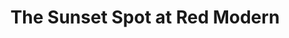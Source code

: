 ---
attached_collection: 
attached_link: 
block_aspect_ratio: ratio-8-5x11
blog_block_cover: https://d1sf55qlb7p6hz.cloudfront.net/sunset_spot_01.jpg
blog_header: 
caption: A Visual Conversation with Matt Magee & Jesse Rieser
content: >-
  In collaboration with Red Modern, The Sunset Spot is a new exhibition program
  curated by artist, Jesse Willenbring, inside Jonathan Wayne’s eponymous store.
  Each exhibition is a pairing of artworks by two artists displayed alongside
  two pieces of corresponding furniture. One combination is displayed inside a
  sparse gallery and another is displayed within the context of the store.


  I am exhibiting with celebrated modern artist [**Matt Magee**](). In response
  Magee's _Poem for Dublin_, _Green 7_, and _Flag Hanger_, I am previewing works
  from the upcoming _A Vanishing American Folklore_ and _Stalking A Serial
  Killer_ book. The exhibition is structured for collectors to view the work
  with socially distanced appointments and a complimentary face covering
  designed by by [**Jesse
  Willenbring**](https://www.ceyssonbenetiere.com/en/artists/Jesse-Willenbring/).


  Curator Jesse Willenbring-­  

  _"For the past decade, my wife and I have worked collaboratively under the
  name, The Sunset People. We have a shared list of passing thoughts about
  sunsets and their relationship to our work as visual communicators. We often
  return to this list as a place of inspiration at the start of a project. Our
  modest, slightly clunky notes remind us of a philosophical ideal larger than
  the work we pursue. One of my favorites is, “take a deep breath and make time
  to take in the sunset at the end of each day.”_


  _For this project I wanted to create a place to reflect upon our collective
  relationship to an earth that gives back a unique sublime beauty daily. The
  sun’s bright hot life is also the world’s most efficient demarcation of time
  passed. Ever prescient right now, it feels like a safe reminder that we are
  not alone during this lonely time. Experiencing a good sunset is like the best
  of an art exhibition, simultaneously universal and yet personal in meaning._


  _In collaboration with Red Modern Furniture, The Sunset Spot is a new
  exhibition program inside Jonathan Wayne’s eponymous store. It is a westward
  facing wall within a retail space that presents a pairing of artworks by two
  artists. Select pieces of furniture will encourage and enhance what is in
  front you. Matt Magee, Jesse Rieser is the inaugural exhibition._


  _Matt Magee and Jesse Rieser are wanderers. They’re masters of the passing
  observation: bringing light to the splendor of everyday visual happenstance.
  To Matt Magee a discarded aluminum can, a tube of green paint, a misprinted
  fortune cookie text, or a shadow glanced from an open studio door equally
  contribute to his visual lexicon. For Jesse Rieser, “his use of light and
  bleached color, leaves the viewer with the illusion that our existence is
  equally beautiful as it is fleeting.” Together, these two artists present
  works that reveal and look back at us, putting the viewer on the spot while
  giving us a starting point to create our own languages and stories._


  _The pandemic has shocked us all and although it has restricted our return to
  ‘normal’ it has not limited the potential to use art to create distinct,
  memorable experiences. The sun will set again tomorrow, enjoy another one
  today."_


  **Pictured Above:**  

  Jesse Willenbring curator (**_top right_**) By way of New York and Los
  Angeles, Jesse is a painter represented by Ceysson & Bénétière. He also is the
  cofounder and creative director of of bleach books; specializing in artist
  books and collaborating with film makers such as Jordan Peale, Jonah Hill, and
  Gus Van Sant.


  Jonathon Wayne gallerist (**_top left_**) As owner of Red Modern, Jonathan has
  been dealing art and rare mid-century furniture for nearly three decades. “A
  piece of art, a well-designed chair, both carry stories and history that
  transform banality into magic – blank walls into conversations with friends
  and ancestors.”


  Matt Magee exhibiting artist (**_bottom left_**) Born in Paris, educated at
  Pratt and mentored by Robert Rauschenberg. Known for his minimal abstract
  paintings and sculptures widely collected and exhibited.


  Jesse Rieser exhibiting artist (**_bottom right_**) Rieser’s photographic work
  focusses on the unique American experience. His use of light and bleached
  color, leaves the viewer with the illusion that our existence is equally
  beautiful as it is fleeting. He and his projects have been featured in the NY
  Times, The Washington Post, National Geographic, and NPR.
date: 
news_category:
  - exhibition
theme_color: C8B3EB
title: The Sunset Spot at Red Modern
seo:
  meta_description: 
  meta_title: 
post_blocks:
  - _bookshop_name: posts/media-element-static
    caption: 
    image: https://d1sf55qlb7p6hz.cloudfront.net/sunsetspot-1.jpg
    template: block-media-element-static
    width: 50
  - _bookshop_name: posts/media-element-static
    caption: 
    image: https://d1sf55qlb7p6hz.cloudfront.net/sunsetspot-2.jpg
    template: block-media-element-static
    width: 50
  - block: media-row-static
    template: block-media-row-static
  - _bookshop_name: posts/media-element-static
    caption: 
    image: https://d1sf55qlb7p6hz.cloudfront.net/sunsetspot-18.jpg
    template: block-media-element-static
    width: 50
  - _bookshop_name: posts/media-element-static
    caption: 
    image: https://d1sf55qlb7p6hz.cloudfront.net/sunsetspot-12.jpg
    template: block-media-element-static
    width: 25
  - _bookshop_name: posts/media-element-static
    caption: 
    image: https://d1sf55qlb7p6hz.cloudfront.net/sunsetspot-13.jpg
    template: block-media-element-static
    width: 25
  - block: media-row-static
    template: block-media-row-static
  - _bookshop_name: posts/media-element-static
    caption: 
    image: https://d1sf55qlb7p6hz.cloudfront.net/sunsetspot-15.jpg
    template: block-media-element-static
    width: 33
  - _bookshop_name: posts/media-element-static
    caption: 
    image: https://d1sf55qlb7p6hz.cloudfront.net/sunsetspot-22.jpg
    template: block-media-element-static
    width: 33
  - _bookshop_name: posts/media-element-static
    caption: 
    image: https://d1sf55qlb7p6hz.cloudfront.net/sunsetspot-3.jpg
    template: block-media-element-static
    width: 33
  - block: media-row-static
    template: block-media-row-static
  - _bookshop_name: posts/media-element-static
    caption: 
    image: https://d1sf55qlb7p6hz.cloudfront.net/sunsetspot-23.jpg
    template: block-media-element-static
    width: 33
  - _bookshop_name: posts/media-element-static
    caption: 
    image: https://d1sf55qlb7p6hz.cloudfront.net/sunsetspot-8.jpg
    template: block-media-element-static
    width: 33
  - _bookshop_name: posts/media-element-static
    caption: 
    image: https://d1sf55qlb7p6hz.cloudfront.net/sunsetspot-9.jpg
    template: block-media-element-static
    width: 33
  - block: media-row-static
    template: block-media-row-static
  - _bookshop_name: posts/media-element-static
    caption: 
    image: https://d1sf55qlb7p6hz.cloudfront.net/sunsetspot-5.jpg
    template: block-media-element-static
    width: 50
  - _bookshop_name: posts/media-element-static
    caption: 
    image: https://d1sf55qlb7p6hz.cloudfront.net/sunsetspot-19.jpg
    template: block-media-element-static
    width: 50
  - block: media-row-static
    template: block-media-row-static
  - _bookshop_name: posts/media-element-static
    caption: 
    image: https://d1sf55qlb7p6hz.cloudfront.net/sunsetspot-17.jpg
    template: block-media-element-static
    width: 50
  - _bookshop_name: posts/media-element-static
    caption: 
    image: https://d1sf55qlb7p6hz.cloudfront.net/sunsetspot-16.jpg
    template: block-media-element-static
    width: 50
  - block: media-row-static
    template: block-media-row-static
  - _bookshop_name: posts/media-element-static
    caption: 
    image: https://d1sf55qlb7p6hz.cloudfront.net/sunsetspot-20.jpg
    template: block-media-element-static
    width: 100
blog_slider:
  - _bookshop_name: posts/media-motion-id
    show_controls: false
    template: block-media-motion-id
    vimeo_id: 486529863
  - _bookshop_name: posts/media-element-url
    image: https://d1sf55qlb7p6hz.cloudfront.net/sunsetspot-2.jpg
    template: block-media-element-url
  - _bookshop_name: posts/media-element-url
    image: https://d1sf55qlb7p6hz.cloudfront.net/sunsetspot-14.jpg
    template: block-media-element-url
  - _bookshop_name: posts/media-element-url
    image: https://d1sf55qlb7p6hz.cloudfront.net/sunsetspot-20.jpg
    template: block-media-element-url
---